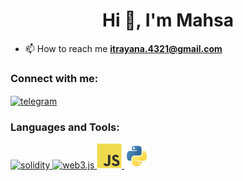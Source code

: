 <h1 align="center">Hi 👋, I'm Mahsa</h1>

- 📫 How to reach me **itrayana.4321@gmail.com**

<h3 align="left">Connect with me:</h3>
<p align="left">
<a href="https://t.me/R4yana" target="blank"><img align="center" src="https://upload.wikimedia.org/wikipedia/commons/thumb/8/83/Telegram_2019_Logo.svg/75px-Telegram_2019_Logo.svg.png" alt="telegram" height="40" width="40" /></a>
</p>
<h3 align="left">Languages and Tools:</h3>
<p align="left"> 
 <a href="https://soliditylang.org" target="_blank" rel="noreferrer"> <img
                        src="https://upload.wikimedia.org/wikipedia/commons/9/98/Solidity_logo.svg" alt="solidity" width="40"
                        height="40" /> </a>
<a href="https://web3js.org" target="_blank" rel="noreferrer"> <img src="https://seeklogo.com/images/W/web3js-logo-62DEE79B50-seeklogo.com.png" alt="web3.js" width="40" height="40"/> </a>
<a href="https://developer.mozilla.org/en-US/docs/Web/JavaScript](https://www.javascript.com/" target="_blank" rel="noreferrer"> <img src="https://raw.githubusercontent.com/devicons/devicon/master/icons/javascript/javascript-original.svg" alt="javascript" width="40" height="40"/> </a> 
<a href="https://www.python.org" target="_blank" rel="noreferrer"> <img src="https://raw.githubusercontent.com/devicons/devicon/master/icons/python/python-original.svg" alt="python" width="40" height="40"/> </a> </p>
 </p>
